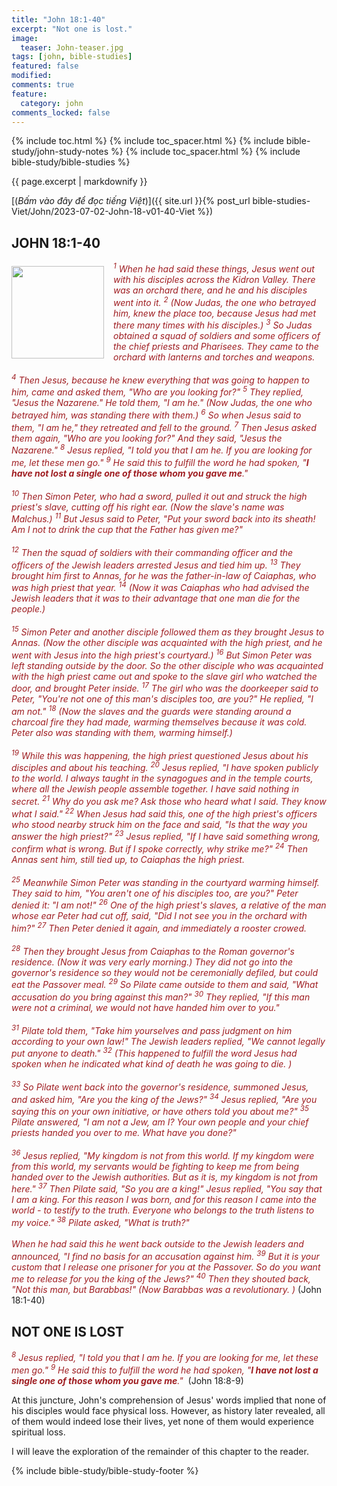 ```yaml
---
title: "John 18:1-40"
excerpt: "Not one is lost."
image:
  teaser: John-teaser.jpg
tags: [john, bible-studies]
featured: false
modified:
comments: true
feature:
  category: john
comments_locked: false
---
```


{% include toc.html %}
{% include toc_spacer.html %}
{% include bible-study/john-study-notes %}
{% include toc_spacer.html %}
{% include bible-study/bible-studies %}

{{ page.excerpt | markdownify }}

[(<em>Bấm vào đây để đọc tiếng Việt</em>)]({{ site.url }}{% post_url bible-studies-Viet/John/2023-07-02-John-18-v01-40-Viet %})

## JOHN 18:1-40

<div>
<p>
<img alt src="http://vacsf.org/assets/images/John-teaser.jpg" style="border: 0px none; margin: 7px 15px 0px 0px; max-width: 100%; height: 148px; padding: 0px; float: left;">
    <span style="color: rgb(159, 29, 33);"><i>               <sup>1</sup> When he had said these things, Jesus went out with his disciples across the Kidron Valley. There was an orchard there, and he and his disciples went into it.  <sup>2</sup> (Now Judas, the one who betrayed him, knew the place too, because Jesus had met there many times with his disciples.)  <sup>3</sup> So Judas obtained a squad of soldiers and some officers of the chief priests and Pharisees. They came to the orchard with lanterns and torches and weapons.<br /><br />  <sup>4</sup> Then Jesus, because he knew everything that was going to happen to him, came and asked them, "Who are you looking for?"  <sup>5</sup> They replied, "Jesus the Nazarene." He told them, "I am he." (Now Judas, the one who betrayed him, was standing there with them.)  <sup>6</sup> So when Jesus said to them, "I am he," they retreated and fell to the ground.  <sup>7</sup> Then Jesus asked them again, "Who are you looking for?" And they said, "Jesus the Nazarene."  <sup>8</sup> Jesus replied, "I told you that I am he. If you are looking for me, let these men go."  <sup>9</sup> He said this to fulfill the word he had spoken, "<strong>I have not lost a single one of those whom you gave me</strong>." <br /><br />  <sup>10</sup> Then Simon Peter, who had a sword, pulled it out and struck the high priest's slave, cutting off his right ear. (Now the slave's name was Malchus.)  <sup>11</sup> But Jesus said to Peter, "Put your sword back into its sheath! Am I not to drink the cup that the Father has given me?" <br /><br />  <sup>12</sup> Then the squad of soldiers with their commanding officer and the officers of the Jewish leaders arrested Jesus and tied him up.  <sup>13</sup> They brought him first to Annas, for he was the father-in-law of Caiaphas, who was high priest that year.  <sup>14</sup> (Now it was Caiaphas who had advised the Jewish leaders that it was to their advantage that one man die for the people.) <br /><br />  <sup>15</sup> Simon Peter and another disciple followed them as they brought Jesus to Annas. (Now the other disciple was acquainted with the high priest, and he went with Jesus into the high priest's courtyard.)  <sup>16</sup> But Simon Peter was left standing outside by the door. So the other disciple who was acquainted with the high priest came out and spoke to the slave girl who watched the door, and brought Peter inside.  <sup>17</sup> The girl who was the doorkeeper said to Peter, "You're not one of this man's disciples too, are you?" He replied, "I am not."  <sup>18</sup> (Now the slaves and the guards were standing around a charcoal fire they had made, warming themselves because it was cold. Peter also was standing with them, warming himself.) <br /><br />  <sup>19</sup> While this was happening, the high priest questioned Jesus about his disciples and about his teaching.  <sup>20</sup> Jesus replied, "I have spoken publicly to the world. I always taught in the synagogues and in the temple courts, where all the Jewish people assemble together. I have said nothing in secret.  <sup>21</sup> Why do you ask me? Ask those who heard what I said. They know what I said."  <sup>22</sup> When Jesus had said this, one of the high priest's officers who stood nearby struck him on the face and said, "Is that the way you answer the high priest?"  <sup>23</sup> Jesus replied, "If I have said something wrong, confirm what is wrong. But if I spoke correctly, why strike me?"  <sup>24</sup> Then Annas sent him, still tied up, to Caiaphas the high priest. <br /><br />  <sup>25</sup> Meanwhile Simon Peter was standing in the courtyard warming himself. They said to him, "You aren't one of his disciples too, are you?" Peter denied it: "I am not!"  <sup>26</sup> One of the high priest's slaves, a relative of the man whose ear Peter had cut off, said, "Did I not see you in the orchard with him?"  <sup>27</sup> Then Peter denied it again, and immediately a rooster crowed. <br /><br />  <sup>28</sup> Then they brought Jesus from Caiaphas to the Roman governor's residence. (Now it was very early morning.) They did not go into the governor's residence so they would not be ceremonially defiled, but could eat the Passover meal.  <sup>29</sup> So Pilate came outside to them and said, "What accusation do you bring against this man?"  <sup>30</sup> They replied, "If this man were not a criminal, we would not have handed him over to you." <br /><br />  <sup>31</sup> Pilate told them, "Take him yourselves and pass judgment on him according to your own law!" The Jewish leaders replied, "We cannot legally put anyone to death."  <sup>32</sup> (This happened to fulfill the word Jesus had spoken when he indicated what kind of death he was going to die. )<br /><br />  <sup>33</sup> So Pilate went back into the governor's residence, summoned Jesus, and asked him, "Are you the king of the Jews?" <sup>34</sup> Jesus replied, "Are you saying this on your own initiative, or have others told you about me?"  <sup>35</sup> Pilate answered, "I am not a Jew, am I? Your own people and your chief priests handed you over to me. What have you done?"<br /><br />  <sup>36</sup> Jesus replied, "My kingdom is not from this world. If my kingdom were from this world, my servants would be fighting to keep me from being handed over to the Jewish authorities. But as it is, my kingdom is not from here."  <sup>37</sup> Then Pilate said, "So you are a king!" Jesus replied, "You say that I am a king. For this reason I was born, and for this reason I came into the world - to testify to the truth. Everyone who belongs to the truth listens to my voice."  <sup>38</sup> Pilate asked, "What is truth?" <br /><br />
When he had said this he went back outside to the Jewish leaders and announced, "I find no basis for an accusation against him.  <sup>39</sup> But it is your custom that I release one prisoner for you at the Passover. So do you want me to release for you the king of the Jews?"  <sup>40</sup> Then they shouted back, "Not this man, but Barabbas!" (Now Barabbas was a revolutionary. )   
</i></span> (John 18:1-40)</p>
</div>



## NOT ONE IS LOST

<span style="color: rgb(159, 29, 33);">
<i><sup>8</sup> Jesus replied, "I told you that I am he. If you are looking for me, let these men go."  <sup>9</sup> He said this to fulfill the word he had spoken, "<strong>I have not lost a single one of those whom you gave me</strong>." </i></span> (John 18:8-9)

At this juncture, John's comprehension of Jesus' words implied that none of his disciples would face physical loss. However, as history later revealed, all of them would indeed lose their lives, yet none of them would experience spiritual loss.

I will leave the exploration of the remainder of this chapter to the reader.

{% include bible-study/bible-study-footer %}

